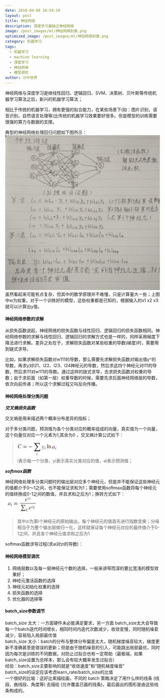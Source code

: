 ```yaml
---
date: 2018-04-08 16:54:19
layout: post
title: 神经网络
description: 深度学习基础之神经网络
image: /post_images/ml/神经网络封面.png
optimized_image: /post_images/ml/神经网络封面.png
category: 机器学习
tags:
  - 机器学习
  - machine learning
  - 深度学习
  - 神经网络
  - 模型调优
author: 沙中世界
---
```


神经网络与深度学习是继线性回归、逻辑回归、SVM、决策树、贝叶斯等传统机器学习算法之后，新兴的机器学习算法；

相比于传统的机器学习，拥有更强的拟合能力，在某些场景下(如：图片识别，语音识别，自然语言处理等)比传统的机器学习效果要好很多。但是模型的训练需要很强的算力与数据的支撑。

典型的神经网络处理回归问题如下图所示：
![神经网络处理回归问题](/my_docs/ml/images/9-1.jpg)
虽然看起来可能有点复杂，但其中的数学原理并不难懂，只是计算量大一些；上图中w为权重，对于一个训练好的模型，这些权重都是已知的，根据输入的x1 x2 x3就可以计算出y值。

#### 神经网络参数的求解 ####

从损失函数说起，神经网络的损失函数与线性回归、逻辑回归的损失函数相同。神经网络参数的求解与线性回归、逻辑回归的求解方式也是一样的，同样采用梯度下降法进行求解。差异之处在于，求解损失函数对某些权重的导数(梯度)时，需要用到链式求导。

比如，如果求解损失函数对w111的导数，那么需要先求解损失函数对输出值y^的导数，再求y对l21、l22、l23、l24神经元的导数，然后求这四个神经元对l11的导数，然后求l11对w111的导数。通过这样的链式求导，去求损失函数对权重的导数；由于求前面（如第一层）权重导数的时候，需要先求后面神经网络层的导数，依次向前传递；所以这个求解过程又叫反向传播。

#### 神经网络处理分类问题 ####
***交叉熵损失函数***

交叉熵是用来描述两个概率分布差异的指标；

对于多分类问题，预测值为各个分类对应的概率组成的向量，真实值为一个向量，这个向量仅对应一个元素为1,其余为0 ，交叉熵计算公式如下：

>![交叉熵计算](/my_docs/ml/images/9-2.jpg)<br>
i表示每一个分类，yi表示真实分类对应的值，ai表示预测值；

***softmax函数***

神经网络处理多分类问题时的输出层对应多个神经元，但是并不能保证这些神经元的值都介于0～1之间，也不能保证求和为1；需要使用softmax函数将每个神经元的值转换成0-1之间的数值，并且求和之后为1；换转方式如下：<br>
![交叉熵计算](/my_docs/ml/images/9-3.jpg)<br>
>其中zi为第i个神经元的原始输出，每个神经元的值首先进行指数变换；分母相当于为整个输出层做归一化，这样就保证每个神经元对应的最终值介于0-1之间，并且各个神经元值求和之后为1

softmax函数求导过程(求ai对zi的导数)：

#### 神经网络模型调优 ####
1. 网络层数以及每一层神经元个数的选择，一般来讲窄而深的要比宽浅的模型效果好；<br>
2. 神经元激活函数的选择
3. 神经元初始化权重的选择
4. 损失函数的选择
5. 优化器的选择等

#### batch_size参数调节 ####
batch_size 太大：一方面硬件未必能满足要求，另一方面 batch_size太大会导致每一个batch迭代时间增长，相同时间内迭代次数减少，收敛变慢，同时随机噪音减少，容易陷入局部最优值<br>
batch_size 太小：batch的分布与整体分布偏差太大，随机梯度噪音较大，梯度更新不准确甚至是错误的更新；但是由于随机噪音的引入，可能跳出局部最优，同时因为每次是训练的不同数据，对防止过拟合也有一定帮助（最极端，如果batch_size设置为总样本，那么会有较大概率发生过拟合）<br>
经验：batch_size主要影响的就是“收敛速度”和“随机梯度噪音”<br>
batch_size的设定应该考虑learn_rate/batch_size的比值<br>
一个很好的比喻：这好比素描绘画，不同的 batch 策略决定了用什么样的线条 (线段、曲线段、角度等) 去描绘 (允许覆盖已画的线条)，最后画出的图形是由这些线条构成的。
